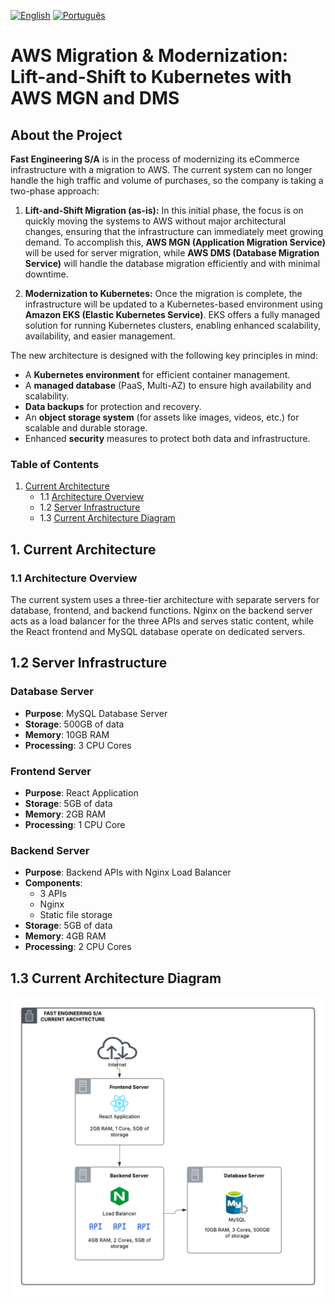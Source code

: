 [![English](https://img.shields.io/badge/English-blue.svg)](README.en.md)
[![Português](https://img.shields.io/badge/Português-green.svg)](README.md)

# **AWS Migration & Modernization: Lift-and-Shift to Kubernetes with AWS MGN and DMS**

## About the Project

**Fast Engineering S/A** is in the process of modernizing its eCommerce infrastructure with a migration to AWS. The current system can no longer handle the high traffic and volume of purchases, so the company is taking a two-phase approach:

1. **Lift-and-Shift Migration (as-is):** In this initial phase, the focus is on quickly moving the systems to AWS without major architectural changes, ensuring that the infrastructure can immediately meet growing demand. To accomplish this, **AWS MGN (Application Migration Service)** will be used for server migration, while **AWS DMS (Database Migration Service)** will handle the database migration efficiently and with minimal downtime.

2. **Modernization to Kubernetes:** Once the migration is complete, the infrastructure will be updated to a Kubernetes-based environment using **Amazon EKS (Elastic Kubernetes Service)**. EKS offers a fully managed solution for running Kubernetes clusters, enabling enhanced scalability, availability, and easier management.

The new architecture is designed with the following key principles in mind:

- A **Kubernetes environment** for efficient container management.
- A **managed database** (PaaS, Multi-AZ) to ensure high availability and scalability.
- **Data backups** for protection and recovery.
- An **object storage system** (for assets like images, videos, etc.) for scalable and durable storage.
- Enhanced **security** measures to protect both data and infrastructure.

### Table of Contents

1. [Current Architecture](#1-current-architecture)
    - 1.1 [Architecture Overview](#11-architecture-overview)
    - 1.2 [Server Infrastructure](#12-server-infrastructure)
    - 1.3 [Current Architecture Diagram](#13-current-architecture-diagram)

## 1. Current Architecture

### 1.1 Architecture Overview
The current system uses a three-tier architecture with separate servers for database, frontend, and backend functions. Nginx on the backend server acts as a load balancer for the three APIs and serves static content, while the React frontend and MySQL database operate on dedicated servers.

## 1.2 Server Infrastructure

### Database Server

- **Purpose**: MySQL Database Server
- **Storage**: 500GB of data
- **Memory**: 10GB RAM
- **Processing**: 3 CPU Cores

### Frontend Server

- **Purpose**: React Application
- **Storage**: 5GB of data
- **Memory**: 2GB RAM
- **Processing**: 1 CPU Core

### Backend Server

- **Purpose**: Backend APIs with Nginx Load Balancer
- **Components**:
  - 3 APIs
  - Nginx 
  - Static file storage
- **Storage**: 5GB of data
- **Memory**: 4GB RAM
- **Processing**: 2 CPU Cores

## 1.3 Current Architecture Diagram

![Current Architecture Diagram](../imgs/arqatualfasteng-en.png)